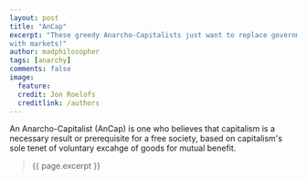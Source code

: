 ```yaml
---
layout: post
title: "AnCap"
excerpt: "These greedy Anarcho-Capitalists just want to replace governments
with markets!"
author: madphilosopher
tags: [anarchy]
comments: false
image:
  feature:
  credit: Jon Roelofs
  creditlink: /authors
---
```


An Anarcho-Capitalist (AnCap) is one who believes that capitalism is a
necessary result or prerequisite for a free society, based on capitalism's sole
tenet of voluntary excahge of goods for mutual benefit.

> {{ page.excerpt }}

